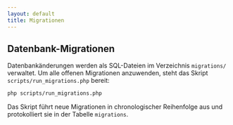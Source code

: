 ```yaml
---
layout: default
title: Migrationen
---
```


## Datenbank-Migrationen

Datenbankänderungen werden als SQL-Dateien im Verzeichnis `migrations/` verwaltet.
Um alle offenen Migrationen anzuwenden, steht das Skript `scripts/run_migrations.php` bereit:

```bash
php scripts/run_migrations.php
```

Das Skript führt neue Migrationen in chronologischer Reihenfolge aus und protokolliert sie in der Tabelle `migrations`.
